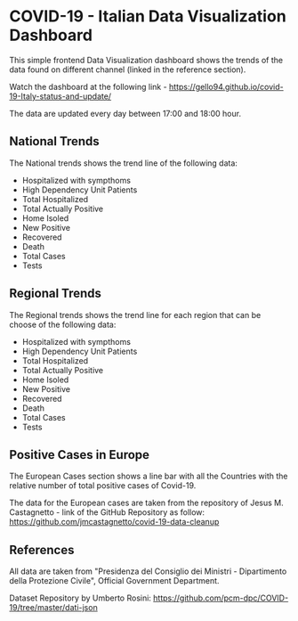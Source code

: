 # COVID-19 - Italian Data Visualization Dashboard

This simple frontend Data Visualization dashboard shows the trends of the data found on different channel (linked in the reference section).

Watch the dashboard at the following link - https://gello94.github.io/covid-19-Italy-status-and-update/

The data are updated every day between 17:00 and 18:00 hour.


## National Trends
The National trends shows the trend line of the following data:

- Hospitalized with sympthoms
- High Dependency Unit Patients
- Total Hospitalized
- Total Actually Positive
- Home Isoled
- New Positive
- Recovered
- Death
- Total Cases
- Tests

## Regional Trends
The Regional trends shows the trend line for each region that can be choose of the following data:

- Hospitalized with sympthoms
- High Dependency Unit Patients
- Total Hospitalized
- Total Actually Positive
- Home Isoled
- New Positive
- Recovered
- Death
- Total Cases
- Tests

## Positive Cases in Europe
The European Cases section shows a line bar with all the Countries with the relative number of total positive cases of Covid-19.

The data for the European cases are taken from the repository of Jesus M. Castagnetto - link of the GitHub Repository as follow: 
https://github.com/jmcastagnetto/covid-19-data-cleanup


## References

All data are taken from "Presidenza del Consiglio dei Ministri - Dipartimento della Protezione Civile", Official Government Department.

Dataset Repository by Umberto Rosini:
https://github.com/pcm-dpc/COVID-19/tree/master/dati-json
